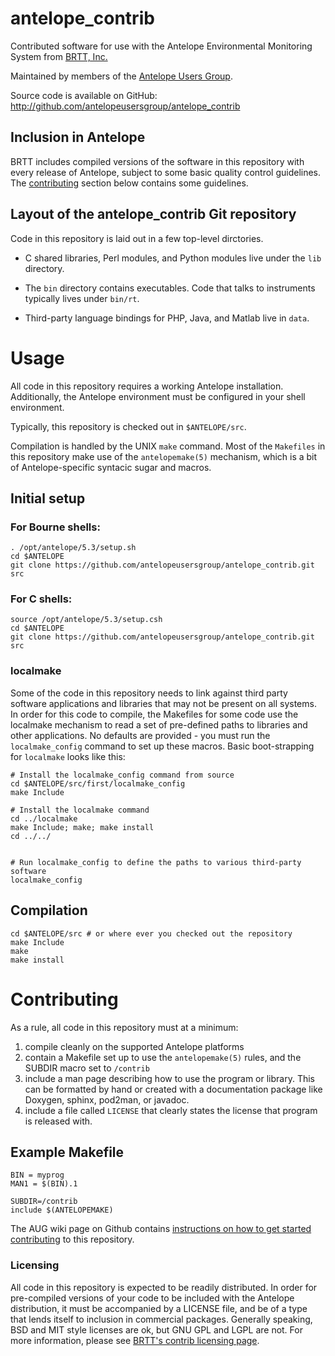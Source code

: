 antelope_contrib
================

Contributed software for use with the Antelope Environmental Monitoring
System from [BRTT, Inc.][brtt]

Maintained by members of the [Antelope Users Group][aug].

  [brtt]: http://www.brtt.com
  [aug]: http://www.antelopeusersgroup.org

Source code is available on GitHub: http://github.com/antelopeusersgroup/antelope_contrib

Inclusion in Antelope
---------------------

BRTT includes compiled versions of the software in this repository with every
release of Antelope, subject to some basic quality control guidelines. The
[contributing](#contributing) section below contains some guidelines.


Layout of the antelope\_contrib Git repository
-------------------------

Code in this repository is laid out in a few top-level dirctories.

* C shared libraries, Perl modules, and Python modules live under the `lib`
  directory.

* The `bin` directory contains executables. Code that talks to instruments
  typically lives under `bin/rt`.

* Third-party language bindings for PHP, Java, and Matlab live in `data`.

Usage
=====

All code in this repository requires a working Antelope installation.
Additionally, the Antelope environment must be configured in your shell
environment.

Typically, this repository is checked out in `$ANTELOPE/src`.

Compilation is handled by the UNIX `make` command. Most of the `Makefiles` in
this repository make use of the `antelopemake(5)` mechanism, which is a bit of
Antelope-specific syntacic sugar and macros.

Initial setup
-------------

### For Bourne shells:

    . /opt/antelope/5.3/setup.sh
    cd $ANTELOPE
    git clone https://github.com/antelopeusersgroup/antelope_contrib.git src

### For C shells:

    source /opt/antelope/5.3/setup.csh
    cd $ANTELOPE
    git clone https://github.com/antelopeusersgroup/antelope_contrib.git src

### localmake

Some of the code in this repository needs to link against third party software
applications and libraries that may not be present on all systems. In order for
this code to compile, the Makefiles for some code use the localmake mechanism
to read a set of pre-defined paths to libraries and other applications. No
defaults are provided - you must run the `localmake_config` command to set up
these macros. Basic boot-strapping for `localmake` looks like this:

    # Install the localmake_config command from source
    cd $ANTELOPE/src/first/localmake_config
    make Include

    # Install the localmake command
    cd ../localmake
    make Include; make; make install
    cd ../../


    # Run localmake_config to define the paths to various third-party software
    localmake_config


Compilation
-----------

    cd $ANTELOPE/src # or where ever you checked out the repository
    make Include
    make
    make install

<h1 id="contributing">Contributing</h1>

As a rule, all code in this repository must at a minimum:

1. compile cleanly on the supported Antelope platforms
2. contain a Makefile set up to use the `antelopemake(5)` rules, and the SUBDIR
   macro set to `/contrib`
3. include a man page describing how to use the program or library. This can be
   formatted by hand or created with a documentation package like Doxygen,
   sphinx, pod2man, or javadoc.
4. include a file called `LICENSE` that clearly states the license that program
   is released with.

Example Makefile
----------------

```
BIN = myprog
MAN1 = $(BIN).1

SUBDIR=/contrib
include $(ANTELOPEMAKE)
```

The AUG wiki page on Github contains [instructions on how to get started
contributing][contribute] to this repository.

<h3 id="licensing">Licensing</h3>

All code in this repository is expected to be readily distributed. In order for pre-compiled versions
of your code to be included with the Antelope distribution, it must be accompanied by a LICENSE file,
and be of a type that lends itself to inclusion in commercial packages. Generally speaking, BSD and MIT
style licenses are ok, but GNU GPL and LGPL are not. For more information, please see
[BRTT's contrib licensing page](http://www.brtt.com/contrib_software.html).

  [contribute]: https://github.com/antelopeusersgroup/antelope_contrib/wiki/Setting-up-to-modify-Antelope-contrib-via-git

